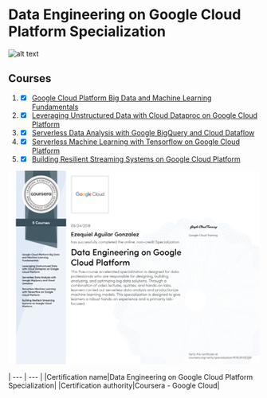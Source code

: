 # Data Engineering on Google Cloud Platform Specialization
![alt text](https://cloud.google.com/_static/5b514b28c7/images/cloud/cloud-logo.svg "Google Cloud")

## Courses
1. - [x] [Google Cloud Platform Big Data and Machine Learning Fundamentals](https://github.com/skielosky/google-data-engineering-on-google-cloud-platform/tree/master/01-google-cloud-platform-big-data-and-machine-learning-fundamentals)
2. - [x] [Leveraging Unstructured Data with Cloud Dataproc on Google Cloud Platform](https://github.com/skielosky/google-data-engineering-on-google-cloud-platform/tree/master/02-leveraging-unstructured-data-with-cloud-dataproc-on-google-cloud-platform)
3. - [x] [Serverless Data Analysis with Google BigQuery and Cloud Dataflow](https://github.com/skielosky/google-data-engineering-on-google-cloud-platform/tree/master/03-serverless-data-analysis-with-google-bigQuery-and-cloud-dataflow)
4. - [x] [Serverless Machine Learning with Tensorflow on Google Cloud Platform](https://github.com/skielosky/google-data-engineering-on-google-cloud-platform/tree/master/04-serverless-machine-learning-with-tensorflow-on-google-cloud-platform)
5. - [x] [Building Resilient Streaming Systems on Google Cloud Platform](https://github.com/skielosky/google-data-engineering-on-google-cloud-platform/tree/master/05-building-resilient-streaming-systems-on-google-cloud-platform)

![Certificate](00-ezequiel-aguilar-gonzalez-data-engineering-on-google-cloud-Platform-specialization.png)


| --- | --- |
|Certification name|Data Engineering on Google Cloud Platform Specialization|
|Certification authority|Coursera - Google Cloud|
